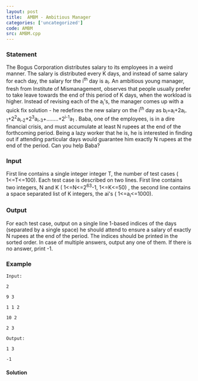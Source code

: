 ```yaml
---
layout: post
title:  AMBM - Ambitious Manager
categories: ['uncategorized']
code: AMBM
src: AMBM.cpp
---
```


### **Statement**

The Bogus Corporation distributes salary to its employees in a weird manner.
The salary is distributed every K days, and instead of same salary for each
day, the salary for the i<sup>th</sup> day is a<sub>i</sub>. An
ambitious young manager, fresh from Institute of Mismanagement, observes that
people usually prefer to take leave towards the end of this period of K days,
when the workload is higher. Instead of revising each of the
a<sub>i</sub>'s, the manager comes up with a quick fix solution - he
redefines the new salary on the i<sup>th</sup> day as
b<sub>i</sub>=a<sub>i</sub>+2a<sub>i-1</sub>+2<sup>2</sup>a<sub>i-2</sub>+2<sup>3</sup>a<sub>i-3</sub>+........+2<sup>i-1</sup>a<sub>1</sub>
. Baba, one of the employees, is in a dire financial crisis, and must
accumulate at least N rupees at the end of the forthcoming period. Being a
lazy worker that he is, he is interested in finding out if attending
particular days would guarantee him exactly N rupees at the end of the period.
Can you help Baba?

### Input

First line contains a single integer integer T, the number of test cases (
1<=T<=100). Each test case is described on two lines. First line contains two
integers, N and K ( 1<=N<=2<sup>63</sup>-1, 1<=K<=50) , the second line
contains a space separated list of K integers, the ai</sub>'s (
1<=a<sub>i</sub><=1000).

### Output

For each test case, output on a single line 1-based indices of the days
(separated by a single space) he should attend to ensure a salary of exactly N
rupees at the end of the period. The indices should be printed in the sorted
order. In case of multiple answers, output any one of them. If there is no
answer, print -1.

### Example

    
    
    Input:
    2
    9 3
    1 1 2
    10 2
    2 3
    Output:
    1 3
    -1
    



#### **Solution**



